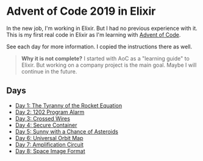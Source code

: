 # Advent of Code 2019 in Elixir

In the new job, I'm working in Elixir. But I had no previous experience with it. This is my first real code in Elixir as I'm learning with [Advent of Code](https://adventofcode.com/2019).

See each day for more information. I copied the instructions there as well.

> **Why it is not complete?** I started with AoC as a "learning guide" to Elixir. But working on a company project is the main goal. Maybe I will continue in the future.

## Days
- [Day 1: The Tyranny of the Rocket Equation](/day1)
- [Day 2: 1202 Program Alarm](/day2)
- [Day 3: Crossed Wires](/day3)
- [Day 4: Secure Container](/day4)
- [Day 5: Sunny with a Chance of Asteroids](/day5)
- [Day 6: Universal Orbit Map](/day6)
- [Day 7: Amplification Circuit](/day7)
- [Day 8: Space Image Format](/day8)
